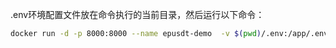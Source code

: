 .env环境配置文件放在命令执行的当前目录，然后运行以下命令：

```bash
docker run -d -p 8000:8000 --name epusdt-demo  -v $(pwd)/.env:/app/.env baicailin/epusdt:alpine && docker logs -f epusdt-demo
```

